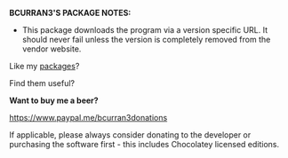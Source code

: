 **BCURRAN3'S PACKAGE NOTES:**

* This package downloads the program via a version specific URL. It should never fail unless the version is completely removed from the vendor website.


Like my [packages](https://chocolatey.org/profiles/bcurran3)? 

Find them useful?

**Want to buy me a beer?**

https://www.paypal.me/bcurran3donations

If applicable, please always consider donating to the developer or purchasing the software first - this includes Chocolatey licensed editions.